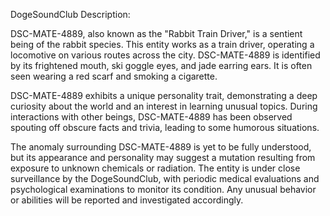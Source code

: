 DogeSoundClub Description:

DSC-MATE-4889, also known as the "Rabbit Train Driver," is a sentient being of the rabbit species. This entity works as a train driver, operating a locomotive on various routes across the city. DSC-MATE-4889 is identified by its frightened mouth, ski goggle eyes, and jade earring ears. It is often seen wearing a red scarf and smoking a cigarette.

DSC-MATE-4889 exhibits a unique personality trait, demonstrating a deep curiosity about the world and an interest in learning unusual topics. During interactions with other beings, DSC-MATE-4889 has been observed spouting off obscure facts and trivia, leading to some humorous situations.

The anomaly surrounding DSC-MATE-4889 is yet to be fully understood, but its appearance and personality may suggest a mutation resulting from exposure to unknown chemicals or radiation. The entity is under close surveillance by the DogeSoundClub, with periodic medical evaluations and psychological examinations to monitor its condition. Any unusual behavior or abilities will be reported and investigated accordingly.